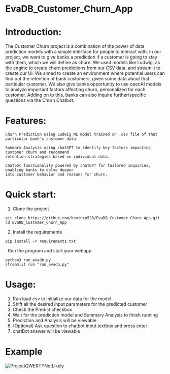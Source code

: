 # EvaDB_Customer_Churn_App

# Introduction:
The Customer Churn project is a combination of the power of data prediction models with a simple interface for people to interact with.  In our project, we want to give banks a prediction if a customer is going to stay with them, which we will define as churn. We used models like Ludwig, as the engine to create churn predictions from our CSV data, and streamlit to create our UI. We aimed to create an environment where potential users can find out the retention of bank customers, given some data about that particular customer.  We also give banks opportunity to use openAI models to analyze important factors affecting churn, personalized for each customer.  Adding on to this, banks can also inquire further/specific questions via the Churn Chatbot.

# Features:
```
Churn Prediction using Ludwig ML model trained on .csv file of that particular bank's customer data.
```
```
Summary Analysis using chatGPT to identify key factors impacting customer churn and recommend
retention strategies based on individual data.
```
```
Chatbot functionality powered by chatGPT for tailored inquiries, enabling banks to delve deeper
into customer behavior and reasons for churn.
```
# Quick start:
1. Clone the project
```
git clone https://github.com/kevinxu523/EvaDB_Customer_Churn_App.git
cd EvaDB_Customer_Churn_App
```
2. Install the requirements
```
pip install -r requirements.txt
```
.  Run the program and start your webapp
```
python3 run_evadb.py
streamlit run "run_evadb.py"
```
# Usage:
1. Run load csv to initialize our data for the model
2. Shift all the desired input parameters for the predicted customer
3. Check the Predict checkbox
4. Wait for the prediction model and Summary Analysis to finish running
5. Prediction and Analysis will be viewable
6. (Optional) Ask question to chatbot input textbox and press enter
7. chatBot answer will be viewable

# Example 
![ProjectQWERTYNotLikely](https://github.com/kevinxu523/EvaDB_Customer_Churn_App/assets/87539469/0ba92ebc-6143-4f7c-8f2e-e8c6728073d0)


